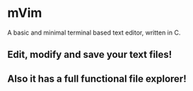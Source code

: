 # mVim
A basic and minimal terminal based text editor, written in C.

## Edit, modify and save your text files!

## Also it has a full functional file explorer!
